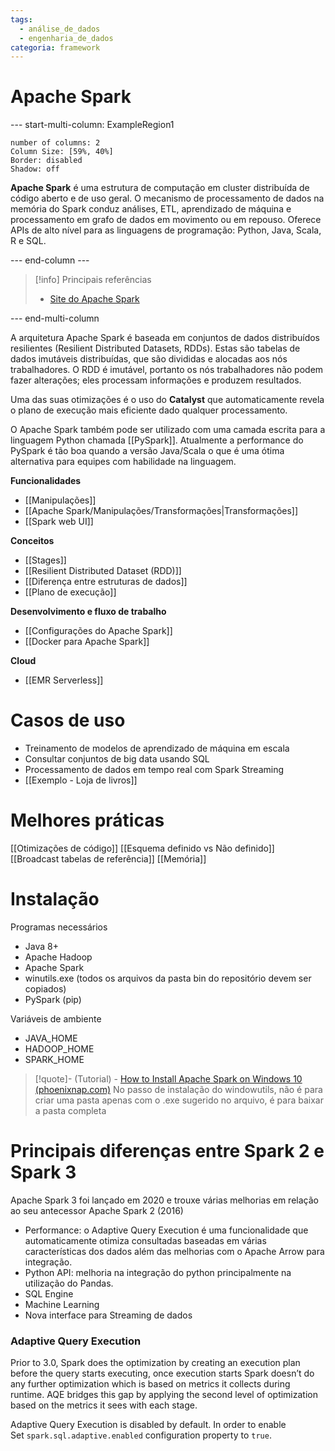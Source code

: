 ```yaml
---
tags:
  - análise_de_dados
  - engenharia_de_dados
categoria: framework
---
```

# Apache Spark

--- start-multi-column: ExampleRegion1  
```column-settings  
number of columns: 2
Column Size: [59%, 40%]
Border: disabled
Shadow: off
```

**Apache Spark** é uma estrutura de computação em cluster distribuída de código aberto e de uso geral. O mecanismo de processamento de dados na memória do Spark conduz análises, ETL, aprendizado de máquina e processamento em grafo de dados em movimento ou em repouso. Oferece APIs de alto nível para as linguagens de programação: Python, Java, Scala, R e SQL.

--- end-column ---

> [!info] Principais referências
> - [Site do Apache Spark](https://spark.apache.org/)

--- end-multi-column

A arquitetura Apache Spark é baseada em conjuntos de dados distribuídos resilientes (Resilient Distributed Datasets, RDDs). Estas são tabelas de dados imutáveis ​​​​distribuídas, que são divididas e alocadas aos nós trabalhadores. O RDD é imutável, portanto os nós trabalhadores não podem fazer alterações; eles processam informações e produzem resultados.

Uma das suas otimizações é o uso do **Catalyst** que automaticamente revela o plano de execução mais eficiente dado qualquer processamento.

O Apache Spark também pode ser utilizado com uma camada escrita para a linguagem Python chamada [[PySpark]]. Atualmente a performance do PySpark é tão boa quando a versão Java/Scala o que é uma ótima alternativa para equipes com habilidade na linguagem.

**Funcionalidades**

- [[Manipulações]]
- [[Apache Spark/Manipulações/Transformações|Transformações]]
- [[Spark web UI]]

**Conceitos**

- [[Stages]]
- [[Resilient Distributed Dataset (RDD)]]
- [[Diferença entre estruturas de dados]]
- [[Plano de execução]]

**Desenvolvimento e fluxo de trabalho**

- [[Configurações do Apache Spark]]
- [[Docker para Apache Spark]]

**Cloud**

- [[EMR Serverless]]

# Casos de uso

- Treinamento de modelos de aprendizado de máquina em escala
- Consultar conjuntos de big data usando SQL
- Processamento de dados em tempo real com Spark Streaming
- [[Exemplo - Loja de livros]]

# Melhores práticas

[[Otimizações de código]]
[[Esquema definido vs Não definido]]
[[Broadcast tabelas de referência]]
[[Memória]]

# Instalação

Programas necessários
- Java 8+
- Apache Hadoop
- Apache Spark
- winutils.exe (todos os arquivos da pasta bin do repositório devem ser copiados)
- PySpark (pip)

Variáveis de ambiente
- JAVA_HOME
- HADOOP_HOME
- SPARK_HOME


> [!quote]- (Tutorial) - [How to Install Apache Spark on Windows 10 (phoenixnap.com)](https://phoenixnap.com/kb/install-spark-on-windows-10)
>No passo de instalação do windowutils, não é para criar uma pasta apenas com o .exe sugerido no arquivo, é para baixar a pasta completa 

# Principais diferenças entre Spark 2 e Spark 3

Apache Spark 3 foi lançado em 2020 e trouxe várias melhorias em relação ao seu antecessor Apache Spark 2 (2016)

- Performance: o Adaptive Query Execution é uma funcionalidade que automaticamente otimiza consultadas baseadas em várias características dos dados além das melhorias com o Apache Arrow para integração.
- Python API: melhoria na integração do python principalmente na utilização do Pandas.
- SQL Engine
- Machine Learning
- Nova interface para Streaming de dados

### Adaptive Query Execution

Prior to 3.0, Spark does the optimization by creating an execution plan before the query starts executing, once execution starts Spark doesn’t do any further optimization which is based on metrics it collects during runtime. AQE bridges this gap by applying the second level of optimization based on the metrics it sees with each stage.

Adaptive Query Execution is disabled by default. In order to enable Set `spark.sql.adaptive.enabled` configuration property to `true`.
